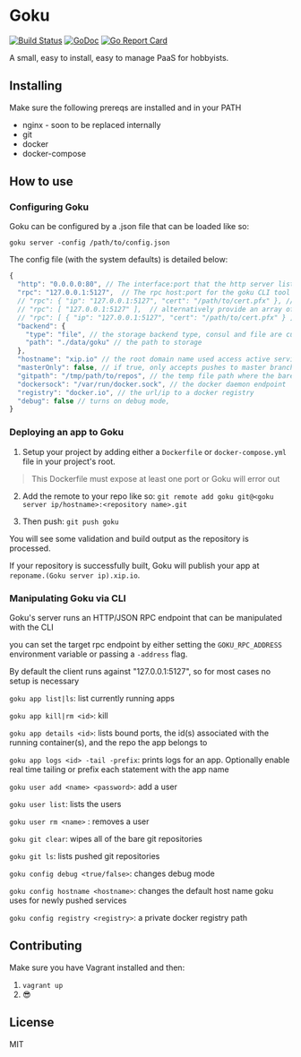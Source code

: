 # Goku

[![Build Status](https://drone.io/github.com/adamveld12/goku/status.png)](https://drone.io/github.com/adamveld12/goku/latest) [![GoDoc](https://godoc.org/github.com/adamveld12/goku?status.svg)](http://godoc.org/github.com/adamvel12/goku) [![Go Report Card](https://goreportcard.com/badge/adamveld12/goku)](https://goreportcard.com/report/adamveld12/goku)

A small, easy to install, easy to manage PaaS for hobbyists.

## Installing

Make sure the following prereqs are installed and in your PATH

- nginx - soon to be replaced internally
- git
- docker
- docker-compose


## How to use

### Configuring Goku

Goku can be configured by a .json file that can be loaded like so:

`goku server -config /path/to/config.json`

The config file (with the system defaults) is detailed below:

```js
{
  "http": "0.0.0.0:80", // The interface:port that the http server listens on
  "rpc": "127.0.0.1:5127",  // The rpc host:port for the goku CLI tool
  // "rpc": { "ip": "127.0.0.1:5127", "cert": "/path/to/cert.pfx" }, // alternatively provide an object with an ip and a certificate location
  // "rpc": [ "127.0.0.1:5127" ],  // alternatively provide an array of ip's for RPC to bind to
  // "rpc": [ { "ip": "127.0.0.1:5127", "cert": "/path/to/cert.pfx" } ], // alternatively provide an array of ips with certificates
  "backend": {
    "type": "file", // the storage backend type, consul and file are currently supported
    "path": "./data/goku" // the path to storage
  },
  "hostname": "xip.io" // the root domain name used access active services running in goku
  "masterOnly": false, // if true, only accepts pushes to master branch
  "gitpath": "/tmp/path/to/repos", // the temp file path where the bare git repositories are stored
  "dockersock": "/var/run/docker.sock", // the docker daemon endpoint
  "registry": "docker.io", // the url/ip to a docker registry
  "debug": false // turns on debug mode,
}
```

### Deploying an app to Goku

1. Setup your project by adding either a `Dockerfile` or `docker-compose.yml` file in your project's root.

> This Dockerfile must expose at least one port or Goku will error out

2. Add the remote to your repo like so: `git remote add goku git@<goku server ip/hostname>:<repository name>.git`

3. Then push: `git push goku`

You will see some validation and build output as the repository is processed.

If your repository is successfully built, Goku will publish your app at `reponame.(Goku server ip).xip.io`.

### Manipulating Goku via CLI

Goku's server runs an HTTP/JSON RPC endpoint that can be manipulated with the CLI

you can set the target rpc endpoint by either setting the `GOKU_RPC_ADDRESS` environment variable or passing a `-address` flag.

By default the client runs against "127.0.0.1:5127", so for most cases no setup is necessary

`goku app list|ls`: list currently running apps

`goku app kill|rm <id>`: kill 

`goku app details <id>`: lists bound ports, the id(s) associated with the running container(s), and the repo the app belongs to

`goku app logs <id> -tail -prefix`: prints logs for an app. Optionally enable real time tailing or prefix each statement with the app name

`goku user add <name> <password>`: add a user

`goku user list`: lists the users

`goku user rm <name>` : removes a user

`goku git clear`: wipes all of the bare git repositories

`goku git ls`: lists pushed git repositories

`goku config debug <true/false>`: changes debug mode

`goku config hostname <hostname>`: changes the default host name goku uses for newly pushed services

`goku config registry <registry>`: a private docker registry path

## Contributing

Make sure you have Vagrant installed and then:

1. `vagrant up`
2. :sunglasses:

## License

MIT
